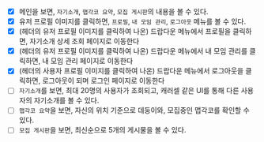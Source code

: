 - [x] 메인을 보면, `자기소개`, `맵각코 요약`, `모집 게시판`의 내용을 볼 수 있다.
- [x] 유저 프로필 이미지를 클릭하면, `프로필`, `내 모임 관리`, `로그아웃` 메뉴를 볼 수 있다.
- [x] (헤더의 유저 프로필 이미지를 클릭하여 나온) 드랍다운 메뉴에서 프로필을 클릭하면, 자기소개 상세 조회 페이지로 이동한다
- [x] (헤더의 유저 프로필 이미지를 클릭하여 나온) 드랍다운 메뉴에서 내 모임 관리를 클릭하면, 내 모임 관리 페이지로 이동한다
- [x] (헤더의 사용자 프로필 이미지를 클릭하여 나온) 드랍다운 메뉴에서 로그아웃을 클릭하면, 로그아웃이 되며 로그인 페이지로 이동한다
- [ ] `자기소개`를 보면, 최대 20명의 사용자가 조회되고, 캐러셀 같은 UI를 통해 다른 사용자의 자기소개를 볼 수 있다.
- [ ] `맵각코 요약`을 보면, 자신의 위치 기준으로 데둥이와, 모집중인 맵각코를 확인할 수 있다.
- [ ] `모집 게시판`을 보면, 최신순으로 5개의 게시물을 볼 수 있다.
